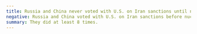 ```yaml
---
title: Russia and China never voted with U.S. on Iran sanctions until nuclear deal
negative: Russia and China voted with U.S. on Iran sanctions before nuclear deal
summary: They did at least 8 times.
---
```

